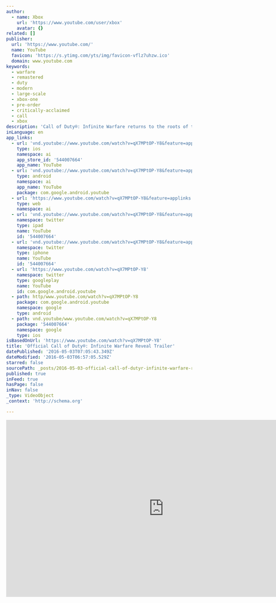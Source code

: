 ```yaml
---
author:
  - name: Xbox
    url: 'https://www.youtube.com/user/xbox'
    avatar: {}
related: []
publisher:
  url: 'https://www.youtube.com/'
  name: YouTube
  favicon: 'https://s.ytimg.com/yts/img/favicon-vflz7uhzw.ico'
  domain: www.youtube.com
keywords:
  - warfare
  - remastered
  - duty
  - modern
  - large-scale
  - xbox-one
  - pre-order
  - critically-acclaimed
  - call
  - xbox
description: 'Call of Duty®: Infinite Warfare returns to the roots of the franchise where large-scale war and cinematic, immersive military storytelling take center stage. Prepare for a gripping war story in which players fight against the Settlement Defense Front to defend our very way of life. Take command on November 4.'
inLanguage: en
app_links:
  - url: 'vnd.youtube://www.youtube.com/watch?v=qX7MPtOP-Y8&feature=applinks'
    type: ios
    namespace: ai
    app_store_id: '544007664'
    app_name: YouTube
  - url: 'vnd.youtube://www.youtube.com/watch?v=qX7MPtOP-Y8&feature=applinks'
    type: android
    namespace: ai
    app_name: YouTube
    package: com.google.android.youtube
  - url: 'https://www.youtube.com/watch?v=qX7MPtOP-Y8&feature=applinks'
    type: web
    namespace: ai
  - url: 'vnd.youtube://www.youtube.com/watch?v=qX7MPtOP-Y8&feature=applinks'
    namespace: twitter
    type: ipad
    name: YouTube
    id: '544007664'
  - url: 'vnd.youtube://www.youtube.com/watch?v=qX7MPtOP-Y8&feature=applinks'
    namespace: twitter
    type: iphone
    name: YouTube
    id: '544007664'
  - url: 'https://www.youtube.com/watch?v=qX7MPtOP-Y8'
    namespace: twitter
    type: googleplay
    name: YouTube
    id: com.google.android.youtube
  - path: http/www.youtube.com/watch?v=qX7MPtOP-Y8
    package: com.google.android.youtube
    namespace: google
    type: android
  - path: vnd.youtube/www.youtube.com/watch?v=qX7MPtOP-Y8
    package: '544007664'
    namespace: google
    type: ios
isBasedOnUrl: 'https://www.youtube.com/watch?v=qX7MPtOP-Y8'
title: 'Official Call of Duty®: Infinite Warfare Reveal Trailer'
datePublished: '2016-05-03T07:05:43.349Z'
dateModified: '2016-05-03T06:57:05.529Z'
starred: false
sourcePath: _posts/2016-05-03-official-call-of-dutyr-infinite-warfare-reveal-trailer.md
published: true
inFeed: true
hasPage: false
inNav: false
_type: VideoObject
_context: 'http://schema.org'

---
```

<iframe src="https://cdn.embedly.com/widgets/media.html?src=https%3A%2F%2Fwww.youtube.com%2Fembed%2FqX7MPtOP-Y8%3Ffeature%3Doembed&amp;url=https%3A%2F%2Fwww.youtube.com%2Fwatch%3Fv%3DqX7MPtOP-Y8&amp;image=https%3A%2F%2Fi.ytimg.com%2Fvi%2FqX7MPtOP-Y8%2Fhqdefault.jpg&amp;key=b7d04c9b404c499eba89ee7072e1c4f7&amp;type=text%2Fhtml&amp;schema=youtube" width="854" height="480" scrolling="no" frameborder="0" allowfullscreen="" style=""></iframe>